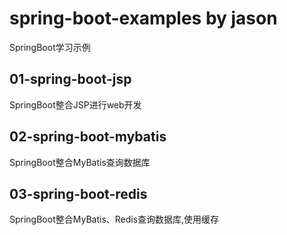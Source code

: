 # spring-boot-examples by jason
SpringBoot学习示例

## 01-spring-boot-jsp
SpringBoot整合JSP进行web开发

## 02-spring-boot-mybatis
SpringBoot整合MyBatis查询数据库

## 03-spring-boot-redis
SpringBoot整合MyBatis、Redis查询数据库,使用缓存
